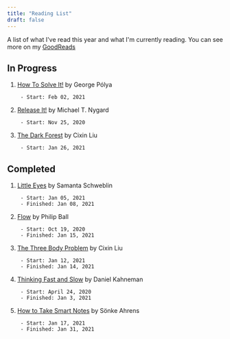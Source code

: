 ```yaml
---
title: "Reading List"
draft: false 
---
```

A list of what I've read this year and what I'm currently reading. You can see more on my [GoodReads](https://www.goodreads.com/user/show/80023096-john-maguire)

## In Progress

1. [How To Solve It!](https://www.goodreads.com/book/show/192221.How_to_Solve_It) by George Pólya

        - Start: Feb 02, 2021

1. [Release It!](https://www.goodreads.com/book/show/1069827.Release_It_) by Michael T. Nygard

        - Start: Nov 25, 2020

1. [The Dark Forest](https://www.goodreads.com/book/show/23168817-the-dark-forest) by Cixin Liu

        - Start: Jan 26, 2021


## Completed

1. [Little Eyes](https://www.goodreads.com/book/show/48635845-little-eyes) by Samanta Schweblin

        - Start: Jan 05, 2021
        - Finished: Jan 08, 2021

1. [Flow](https://www.goodreads.com/book/show/3047952-flow) by Philip Ball

        - Start: Oct 19, 2020
        - Finished: Jan 15, 2021

1. [The Three Body Problem](https://www.goodreads.com/book/show/20518872-the-three-body-problem) by Cixin Liu

        - Start: Jan 12, 2021
        - Finished: Jan 14, 2021

1. [Thinking Fast and Slow](https://www.goodreads.com/book/show/11468377-thinking-fast-and-slow) by Daniel Kahneman

        - Start: April 24, 2020
        - Finished: Jan 3, 2021


1. [How to Take Smart Notes](https://www.goodreads.com/book/show/34507927-how-to-take-smart-notes) by Sönke Ahrens

        - Start: Jan 17, 2021
        - Finished: Jan 31, 2021

